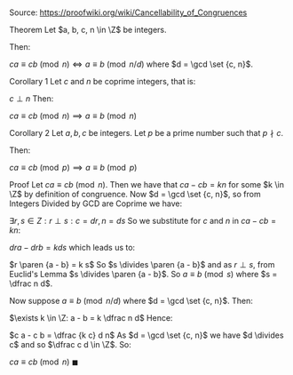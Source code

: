 # 

Source: https://proofwiki.org/wiki/Cancellability_of_Congruences



Theorem
Let $a, b, c, n \in \Z$ be integers.

Then:

$c a \equiv c b \pmod n \iff a \equiv b \pmod {n / d}$
where $d = \gcd \set {c, n}$.


Corollary 1
Let $c$ and $n$ be coprime integers, that is:

$c \perp n$
Then:

$c a \equiv c b \pmod n \implies a \equiv b \pmod n$


Corollary 2
Let $a, b, c$ be integers.
Let $p$ be a prime number such that $p \nmid c$.

Then:

$c a \equiv c b \pmod p \implies a \equiv b \pmod p$


Proof
Let $c a \equiv c b \pmod n$.
Then we have that $c a - c b = k n$ for some $k \in \Z$ by definition of congruence.
Now $d = \gcd \set {c, n}$, so from Integers Divided by GCD are Coprime we have:

$\exists r, s \in Z: r \perp s: c = d r, n = d s$
So we substitute for $c$ and $n$ in $c a - c b = k n$:

$d r a - d r b = k d s$
which leads us to:

$r \paren {a - b} = k s$
So $s \divides \paren {a - b}$ and as $r \perp s$, from Euclid's Lemma $s \divides \paren {a - b}$.
So $a \equiv b \pmod s$ where $s = \dfrac n d$.

Now suppose $a \equiv b \pmod {n / d}$ where $d = \gcd \set {c, n}$.
Then:

$\exists k \in \Z: a - b = k \dfrac n d$
Hence:

$c a - c b = \dfrac {k c} d n$
As $d = \gcd \set {c, n}$ we have $d \divides c$ and so $\dfrac c d \in \Z$.
So:

$c a \equiv c b \pmod n$
$\blacksquare$





